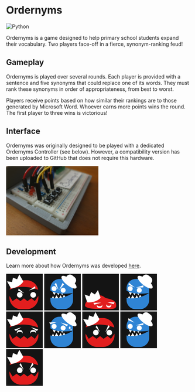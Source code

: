 # Ordernyms
![Python](https://img.shields.io/badge/python-3670A0?style=for-the-badge&logo=python&logoColor=ffdd54)

Ordernyms is a game designed to help primary school students expand their vocabulary. Two players face-off in a fierce, synonym-ranking feud!

## Gameplay

Ordernyms is played over several rounds. Each player is provided with a sentence and five synonyms that could replace one of its words. They must rank these synonyms in order of appropriateness, from best to worst. 

Players receive points based on how similar their rankings are to those generated by Microsoft Word. Whoever earns more points wins the round. The first player to three wins is victorious!

## Interface

Ordernyms was originally designed to be played with a dedicated Ordernyms Controller (see below). However, a compatibility version has been uploaded to GitHub that does not require this hardware.

<img src="Assets/Ordernyms Controller.jpg" style="width: 50%; height: 50%">

## Development

Learn more about how Ordernyms was developed [here](https://drive.google.com/file/d/11KbUPPGesSCBdcHkXEwuE91eJvVUGc0e/view?usp=sharing).

<p float="left">
  <img src="/Character Icons/Player 1 Awaiting.png" width="100" />
  <img src="/Character Icons/Player 2 Faceoff.png" width="100" />
  <img src="/Character Icons/Player 1 Lost.png" width="100" />
  <img src="/Character Icons/Player 2 Neutral.png" width="100" />
  <img src="/Character Icons/Player 1 Win.png" width="100" />
  <img src="/Character Icons/Player 2 Worried.png" width="100" />
  <img src="/Character Icons/Player 1 Faceoff.png" width="100" />
  <img src="/Character Icons/Player 2 Awaiting.png" width="100" />
  <img src="/Character Icons/Player 1 Faceoff.png" width="100" />
</p>
